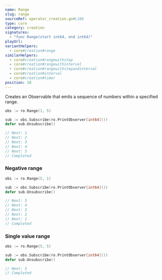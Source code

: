 ```yaml
---
name: Range
slug: range
sourceRef: operator_creation.go#L168
type: core
category: creation
signatures:
  - "func Range(start int64, end int64)"
playUrl:
variantHelpers:
  - core#creation#range
similarHelpers:
  - core#creation#rangewithstep
  - core#creation#rangewithinterval
  - core#creation#rangewithstepandinterval
  - core#creation#interval
  - core#creation#timer
position: 10
---
```


Creates an Observable that emits a sequence of numbers within a specified range.

```go
obs := ro.Range(1, 5)

sub := obs.Subscribe(ro.PrintObserver[int64]())
defer sub.Unsubscribe()

// Next: 1
// Next: 2
// Next: 3
// Next: 4
// Next: 5
// Completed
```

### Negative range

```go
obs := ro.Range(5, 1)

sub := obs.Subscribe(ro.PrintObserver[int64]())
defer sub.Unsubscribe()

// Next: 5
// Next: 4
// Next: 3
// Next: 2
// Next: 1
// Completed
```

### Single value range

```go
obs := ro.Range(5, 5)

sub := obs.Subscribe(ro.PrintObserver[int64]())
defer sub.Unsubscribe()

// Next: 5
// Completed
```